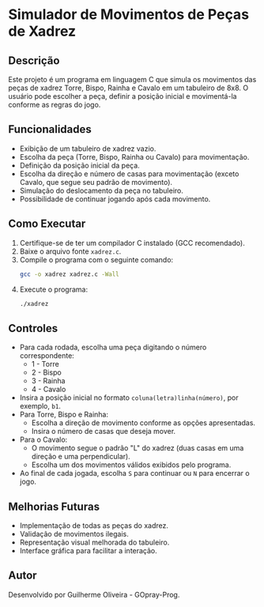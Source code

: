 # Simulador de Movimentos de Peças de Xadrez

## Descrição
Este projeto é um programa em linguagem C que simula os movimentos das peças de xadrez Torre, Bispo, Rainha e Cavalo em um tabuleiro de 8x8. O usuário pode escolher a peça, definir a posição inicial e movimentá-la conforme as regras do jogo.

## Funcionalidades
- Exibição de um tabuleiro de xadrez vazio.
- Escolha da peça (Torre, Bispo, Rainha ou Cavalo) para movimentação.
- Definição da posição inicial da peça.
- Escolha da direção e número de casas para movimentação (exceto Cavalo, que segue seu padrão de movimento).
- Simulação do deslocamento da peça no tabuleiro.
- Possibilidade de continuar jogando após cada movimento.

## Como Executar
1. Certifique-se de ter um compilador C instalado (GCC recomendado).
2. Baixe o arquivo fonte `xadrez.c`.
3. Compile o programa com o seguinte comando:
   ```sh
   gcc -o xadrez xadrez.c -Wall
   ```
4. Execute o programa:
   ```sh
   ./xadrez
   ```

## Controles
- Para cada rodada, escolha uma peça digitando o número correspondente:
  - 1 - Torre
  - 2 - Bispo
  - 3 - Rainha
  - 4 - Cavalo
- Insira a posição inicial no formato `coluna(letra)linha(número)`, por exemplo, `b1`.
- Para Torre, Bispo e Rainha:
  - Escolha a direção de movimento conforme as opções apresentadas.
  - Insira o número de casas que deseja mover.
- Para o Cavalo:
  - O movimento segue o padrão "L" do xadrez (duas casas em uma direção e uma perpendicular).
  - Escolha um dos movimentos válidos exibidos pelo programa.
- Ao final de cada jogada, escolha `S` para continuar ou `N` para encerrar o jogo.

## Melhorias Futuras
- Implementação de todas as peças do xadrez.
- Validação de movimentos ilegais.
- Representação visual melhorada do tabuleiro.
- Interface gráfica para facilitar a interação.

## Autor
Desenvolvido por Guilherme Oliveira - GOpray-Prog.

